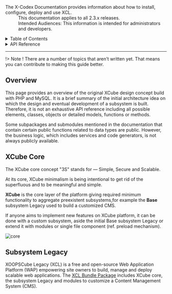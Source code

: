 <dl>
  <dt>The X-Codex Documentation provides information about how to install, configure, deploy and use XCL.</dt>
  <dd><span class="iconify" data-icon="mdi:cube-scan" data-width="18px" data-height="18px"></span> This documentation applies to all 2.3.x releases.</dd>
  <dd><span class="iconify" data-icon="mdi:account-multiple" data-width="18px" data-height="18px"></span> Intended Audiences: This information is intended for administrators and developers.</dd>
</dl>

<details>
<summary style="cursor: pointer;">Table of Contents</summary>

- [Overview](#overview) — Web Application Platform and Content Management System.
- [XCube core](/en/development/xcube-core.md#xcube-core-concept) — Xcube Core concept and subsystems.
- [XCube Architecture](/en/development/xcube-core.md#xcube-development) — Simple, Secure and Scalable.
- [XCube Subsystem](/en/development/xcube-core.md#xcube-subsystem) — Base subsystem.
- [Exchangeable](/en/development/xcube-core.md#exchangeable) — inheritance, OOP polymorphism and type-safe code.
- [XCube Namespace](/en/development/xcube-core.md#xcube-namespace) — concept implemented when PHP did not provide any.
- [Delegate Manager](/en/development/xcube-core.md#delegate-manager) — delegate managers and controllers.
- [Preload](/en/development/xcube-core.md#delegate-manager) — preload mechanism, single file component.
- [Type Safe](/en/development/xcube-core.md#type-safe)
- [Action Form](/en/development/xcube-core.md#action-form)
- [Virtual Service](/en/development/xcube-core.md#virtual-service)
- [Render Engine](/en/development/xcube-core.md#render-engine)
- [Multi-render](/en/development/xcube-core.md#multi-render)
- [Framework Agnostic](/en/development/xcube-core.md#multi-render)
- [Trust Path](/en/development/xcube-core.md#trust-path)
- [D3 Duplicable Modules](/en/development/xcube-core.md#duplicable-modules)
- [XCube Tools](/en/development/xcube-core.md#xcube-tools)

</details>

<details>
<summary style="cursor: pointer;">API Reference</summary>

- Cube Core 
- Subsystems
- Design Patterns
- Delegate manager  
- Preload mechanism : Single file extension 
- Abstract, interface, inheritance, polymorphism
- Virtual Service
- Tools : Code generator

</details>


-----

!> Note ! There are a number of topics that aren’t written yet. That means you can contribute to making this guide better.

## Overview

This page provides an overview of the original XCube design concept build with PHP and MySQL.
It is a brief summary of the initial architecture idea on which the design and eventual development 
of a subsystem is built.
Therefore, it is not an exhaustive API reference including all possible elements, classes, objects 
or detailed models, functions or methods.

Some subpackages and submodules mentioned in the documentation that contain certain public functions 
related to data types are public. However, the business logic, which includes services and code generators, 
is not always publicly available.

## XCube Core

The XCube core concept "3S" stands for — Simple, Secure and Scalable.

At its core, XCube minimalism is being intentional to get rid of the superfluous and to be meaningful and simple.

<div layout="row sm-column my-6">
<div self="size-2of3">
<strong>XCube</strong> is the core layer of the platform giving required minimum functionality to aggregate 
preexistent subsystems,for example the <b>Base</b> subsystem Legacy used to build a customized CMS.

<p>If anyone aims to implement new features on XCube platform, it can be done with a custom subsystem,
aside the initial Base subsystem Legacy or extend it with modules or single file component (ref. preload mechanism).</p>
</div>
<div><img src="https://xoopscube.github.io/documentation/_media/cube-core.png" alt="core"></div>
</div>

## Subsystem Legacy

XOOPSCube Legacy (XCL) is a free and open-source Web Application Platform (WAP) empowering site owners to build, 
manage and deploy scalable web applications. 
The [XCL Bundle Package](./xcl-package.md) includes XCube core, the subsystem Legacy and modules to customize a 
Content Management System (CMS).  
   

